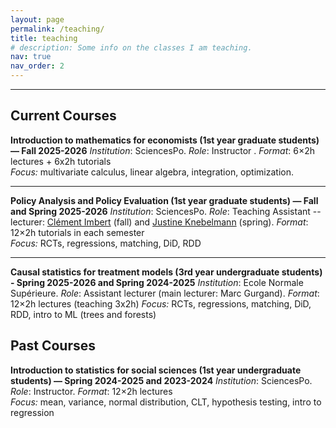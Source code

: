```yaml
---
layout: page
permalink: /teaching/
title: teaching
# description: Some info on the classes I am teaching.
nav: true
nav_order: 2
---
```


------------------
## Current Courses

**Introduction to mathematics for economists (1st year graduate students) — Fall 2025-2026**
*Institution*: SciencesPo. *Role*: Instructor . *Format*: 6×2h lectures + 6x2h tutorials  
*Focus:* multivariate calculus, linear algebra, integration, optimization.  

---

**Policy Analysis and Policy Evaluation (1st year graduate students) — Fall and Spring 2025-2026**
*Institution*: SciencesPo. *Role*: Teaching Assistant -- lecturer: [Clément Imbert](https://sites.google.com/site/clemimbert/) (fall) and [Justine Knebelmann](https://sites.google.com/view/justine-knebelmann/home) (spring). *Format*: 12×2h tutorials in each semester  
*Focus:* RCTs, regressions, matching, DiD, RDD

---

**Causal statistics for treatment models (3rd year undergraduate students) - Spring 2025-2026 and Spring 2024-2025**
*Institution*: Ecole Normale Supérieure. *Role*: Assistant lecturer (main lecturer: Marc Gurgand). *Format*: 12×2h lectures (teaching 3x2h)
*Focus:* RCTs, regressions, matching, DiD, RDD, intro to ML (trees and forests)

## Past Courses

**Introduction to statistics for social sciences (1st year undergraduate students) — Spring 2024-2025 and 2023-2024**
*Institution*: SciencesPo. *Role*: Instructor. *Format*: 12×2h lectures  
*Focus:* mean, variance, normal distribution, CLT, hypothesis testing, intro to regression
